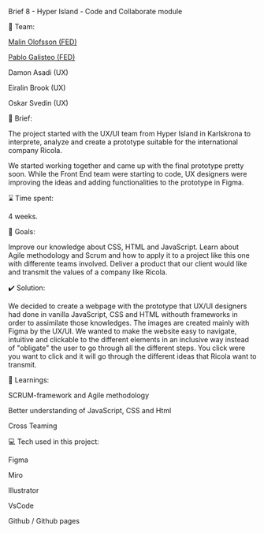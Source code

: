 Brief 8 - Hyper Island - Code and Collaborate module

👥 Team:

<a href="https://github.com/Mieown">Malin Olofsson (FED)</a>

<a href="https://github.com/PabloGalisteo">Pablo Galisteo (FED)</a>

Damon Asadi (UX)

Eiralin Brook (UX)

Oskar Svedin (UX)

📜 Brief:

The project started with the UX/UI team from Hyper Island in Karlskrona to interprete, analyze and create a prototype suitable for the international company Ricola.

We started working together and came up with the final prototype pretty soon. While the Front End team were starting to code, UX designers were improving the ideas and adding functionalities to the prototype in Figma.

⌛ Time spent:

4 weeks.

🏁 Goals:

Improve our knowledge about CSS, HTML and JavaScript. Learn about Agile methodology and Scrum and how to apply it to a project like this one with differente teams involved. Deliver a product that our client would like and transmit the values of a company like Ricola.

✔️ Solution:

We decided to create a webpage with the prototype that UX/UI designers had done in vanilla JavaScript, CSS and HTML withouth frameworks in order to assimilate those knowledges. The images are created mainly with Figma by the UX/UI. We wanted to make the website easy to navigate, intuitive and clickable to the different elements in an inclusive way instead of "obligate" the user to go through all the different steps. You click were you want to click and it will go through the different ideas that Ricola want to transmit.

📕 Learnings:

SCRUM-framework and Agile methodology

Better understanding of JavaScript, CSS and Html

Cross Teaming

💻 Tech used in this project:

Figma

Miro

Illustrator

VsCode

Github / Github pages
